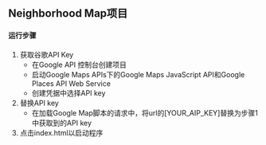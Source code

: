 ## Neighborhood Map项目

#### 运行步骤
1. 获取谷歌API Key
    * 在Google API 控制台创建项目
    *  启动Google Maps APIs下的Google Maps JavaScript API和Google Places API Web Service
    * 创建凭据中选择API key
2. 替换API key
    *  在加载Google Map脚本的请求中，将url的[YOUR_AIP_KEY]替换为步骤1中获取到的API key
3. 点击index.html以启动程序